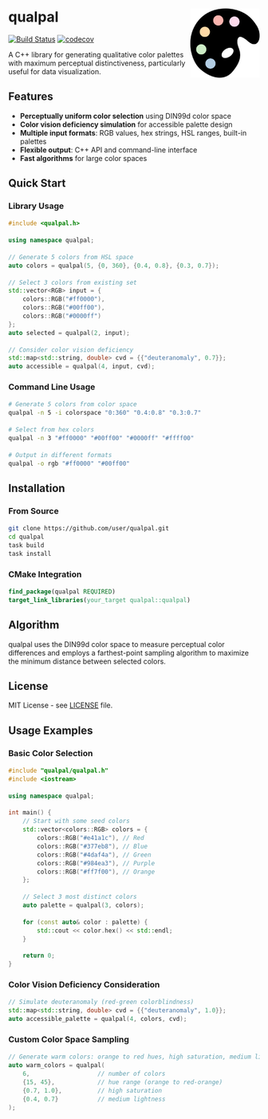 # qualpal <img src='https://raw.githubusercontent.com/jolars/qualpal/refs/heads/main/docs/images/logo.svg' align="right" width="139" />

[![Build Status](https://github.com/jolars/qualpal/actions/workflows/build-and-test.yml/badge.svg)](https://github.com/jolars/qualpal/actions/workflows/build-and-test.yml)
[![codecov](https://codecov.io/gh/jolars/qualpal/graph/badge.svg?token=p5JTFa9BUz)](https://codecov.io/gh/jolars/qualpal)

A C++ library for generating qualitative color palettes with maximum perceptual distinctiveness, particularly useful for data visualization.

## Features

- **Perceptually uniform color selection** using DIN99d color space
- **Color vision deficiency simulation** for accessible palette design
- **Multiple input formats**: RGB values, hex strings, HSL ranges, built-in palettes
- **Flexible output**: C++ API and command-line interface
- **Fast algorithms** for large color spaces

## Quick Start

### Library Usage

```cpp
#include <qualpal.h>

using namespace qualpal;

// Generate 5 colors from HSL space
auto colors = qualpal(5, {0, 360}, {0.4, 0.8}, {0.3, 0.7});

// Select 3 colors from existing set
std::vector<RGB> input = {
    colors::RGB("#ff0000"),
    colors::RGB("#00ff00"),
    colors::RGB("#0000ff")
};
auto selected = qualpal(2, input);

// Consider color vision deficiency
std::map<std::string, double> cvd = {{"deuteranomaly", 0.7}};
auto accessible = qualpal(4, input, cvd);
```

### Command Line Usage

```bash
# Generate 5 colors from color space
qualpal -n 5 -i colorspace "0:360" "0.4:0.8" "0.3:0.7"

# Select from hex colors
qualpal -n 3 "#ff0000" "#00ff00" "#0000ff" "#ffff00"

# Output in different formats
qualpal -o rgb "#ff0000" "#00ff00"
```

## Installation

### From Source

```bash
git clone https://github.com/user/qualpal.git
cd qualpal
task build
task install
```

### CMake Integration

```cmake
find_package(qualpal REQUIRED)
target_link_libraries(your_target qualpal::qualpal)
```

## Algorithm

qualpal uses the DIN99d color space to measure perceptual color differences and employs a farthest-point sampling algorithm to maximize the minimum distance between selected colors.

## License

MIT License - see [LICENSE](LICENSE) file.

## Usage Examples

### Basic Color Selection

```cpp
#include "qualpal/qualpal.h"
#include <iostream>

using namespace qualpal;

int main() {
    // Start with some seed colors
    std::vector<colors::RGB> colors = {
        colors::RGB("#e41a1c"), // Red
        colors::RGB("#377eb8"), // Blue
        colors::RGB("#4daf4a"), // Green
        colors::RGB("#984ea3"), // Purple
        colors::RGB("#ff7f00"), // Orange
    };

    // Select 3 most distinct colors
    auto palette = qualpal(3, colors);

    for (const auto& color : palette) {
        std::cout << color.hex() << std::endl;
    }

    return 0;
}
```

### Color Vision Deficiency Consideration

```cpp
// Simulate deuteranomaly (red-green colorblindness)
std::map<std::string, double> cvd = {{"deuteranomaly", 1.0}};
auto accessible_palette = qualpal(4, colors, cvd);
```

### Custom Color Space Sampling

```cpp
// Generate warm colors: orange to red hues, high saturation, medium lightness
auto warm_colors = qualpal(
    6,                   // number of colors
    {15, 45},            // hue range (orange to red-orange)
    {0.7, 1.0},          // high saturation
    {0.4, 0.7}           // medium lightness
);
```
